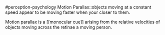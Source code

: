 #perception-psychology 
Motion Parallax::objects moving at a constant speed appear to be moving faster when your closer to them.
<!--SR:!2024-02-05,3,250-->

Motion parallax is a [[monocular cue]] arising from the relative velocities of objects moving across the retinae a moving person. 